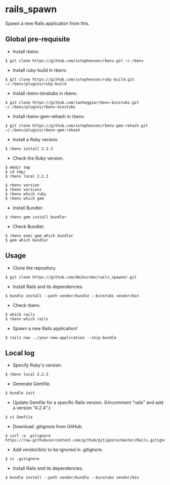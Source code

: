 rails\_spawn
============

Spawn a new Rails application from this.

Global pre-requisite
--------------------

- Install rbenv.

```
$ git clone https://github.com/sstephenson/rbenv.git ~/.rbenv
```

- Install ruby-build in rbenv.

```
$ git clone https://github.com/sstephenson/ruby-build.git ~/.rbenv/plugins/ruby-build
```

- Install rbenv-binstubs in rbenv.

```
$ git clone https://github.com/ianheggie/rbenv-binstubs.git ~/.rbenv/plugins/rbenv-binstubs
```

- Install rbenv-gem-rehash in rbenv.

```
$ git clone https://github.com/sstephenson/rbenv-gem-rehash.git ~/.rbenv/plugins/rbenv-gem-rehash
```

- Install a Ruby version.

```
$ rbenv install 2.2.3
```

- Check the Ruby version.

```
$ mkdir tmp
$ cd tmp/
$ rbenv local 2.2.3

$ rbenv version
$ rbenv versions
$ rbenv which ruby
$ rbenv which gem
```

- Install Bundler.

```
$ rbenv gem install bundler
```

- Check Bundler.

```
$ rbenv exec gem which bundler
$ gem which bundler
```

Usage
-----

- Clone the repository.

```
$ git clone https://github.com/dmikurube/rails_spawner.git
```

- Install Rails and its dependencies.

```
$ bundle install --path vendor/bundle --binstubs vendor/bin
```

- Check rbenv.

```
$ which rails
$ rbenv which rails
```

- Spawn a new Rails application!

```
$ rails new ../your-new-application --skip-bundle
```

Local log
---------

- Specify Ruby's version.

```
$ rbenv local 2.2.3
```

- Generate Gemfile.

```
$ bundle init
```

- Update Gemfile for a specific Rails version. (Uncomment "rails" and add a version "4.2.4".)

```
$ vi Gemfile
```

- Download .gitignore from GitHub.

```
$ curl -o .gitignore https://raw.githubusercontent.com/github/gitignore/master/Rails.gitignore
```

- Add vendor/bin/ to be ignored in .gitignore.

```
$ vi .gitignore
```

- Install Rails and its dependencies.

```
$ bundle install --path vendor/bundle --binstubs vendor/bin
```
